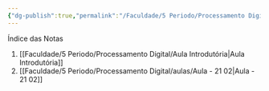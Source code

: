 ```yaml
---
{"dg-publish":true,"permalink":"/Faculdade/5 Periodo/Processamento Digital/PDI/","tags":["root, PDI"],"created":"2024-07-08T15:52:06.489-03:00"}
---
```


Índice das Notas
1. [[Faculdade/5 Periodo/Processamento Digital/Aula Introdutória\|Aula Introdutória]]
2.  [[Faculdade/5 Periodo/Processamento Digital/aulas/Aula - 21 02\|Aula - 21 02]]
